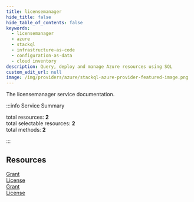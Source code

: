 ```yaml
---
title: licensemanager
hide_title: false
hide_table_of_contents: false
keywords:
  - licensemanager
  - azure
  - stackql
  - infrastructure-as-code
  - configuration-as-data
  - cloud inventory
description: Query, deploy and manage Azure resources using SQL
custom_edit_url: null
image: /img/providers/azure/stackql-azure-provider-featured-image.png
---
```


The licensemanager service documentation.

:::info Service Summary

<div class="row">
<div class="providerDocColumn">
<span>total resources:&nbsp;<b>2</b></span><br />
<span>total selectable resources:&nbsp;<b>2</b></span><br />
<span>total methods:&nbsp;<b>2</b></span><br />
</div>
</div>

:::

## Resources
<div class="row">
<div class="providerDocColumn">
<a href="/providers/azure/licensemanager/Grant/">Grant</a><br />
<a href="/providers/azure/licensemanager/License/">License</a>
</div>
<div class="providerDocColumn">
<a href="/providers/azure/licensemanager/Grant/">Grant</a><br />
<a href="/providers/azure/licensemanager/License/">License</a>
</div>
</div>